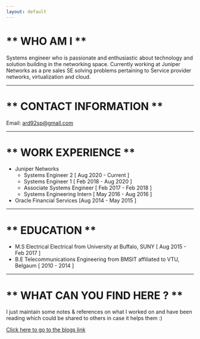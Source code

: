 ```yaml
---
layout: default
---
```

# ** WHO AM I **
Systems engineer who is passionate and enthusiastic about technology and solution building in the networking space. Currently working at Juniper Networks as a pre sales SE solving problems pertaining to Service provider networks, virtualization and cloud. 
* * *

# ** CONTACT INFORMATION **
Email: ard92sp@gmail.com
* * *

# ** WORK EXPERIENCE **

- Juniper Networks
  - Systems Engineer 2 [ Aug 2020 - Current ]
  - Systems Engineer 1 [ Feb 2018 - Aug 2020 ]
  - Associate Systems Engineer [ Feb 2017 - Feb 2018 ]
  - Systems Engineering Intern [ May 2016 - Aug 2016 ]
- Oracle Financial Services [Aug 2014 - May 2015 ]

* * *

# ** EDUCATION **
- M.S Electrical Electrical from University at Buffalo, SUNY [ Aug 2015 - Feb 2017 ]
- B.E Telecommunications Engineering from BMSIT affiliated to VTU, Belgaum [ 2010 - 2014 ]

* * *

# ** WHAT CAN YOU FIND HERE ? **
I just maintain some notes & references on what I worked on and have been reading which could be shared to others in case it helps them :)

[Click here to go to the blogs link](./blogs.html)
